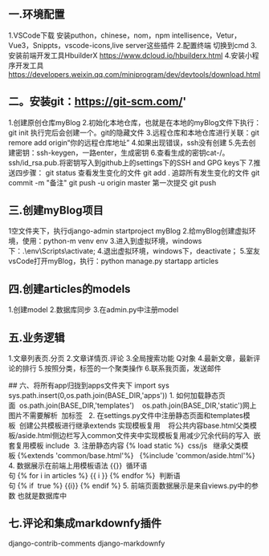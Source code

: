 ## 一.环境配置
1.VSCode下载 安装puthon，chinese，nom，npm intellisence，Vetur，Vue3，Snippts，vscode-icons,live server这些插件
2.配置终端
切换到cmd
3.安装前端开发工具HbuilderX https://www.dcloud.io/hbuilderx.html
4.安装小程序开发工具 https://developers.weixin.qq.com/miniprogram/dev/devtools/download.html


## 二。安装git：https://git-scm.com/'
1.创建原创仓库myBlog
2.初始化本地仓库，也就是在本地的myBlog文件下执行：git init 执行完后会创建一个。git的隐藏文件
3.远程仓库和本地仓库进行关联：git remore add origin“你的远程仓库地址”
4.如果出现错误，ssh没有创建
5.先去创建密钥：ssh-keygen，一路enter，生成密钥
6.查看生成的密钥cat-/。ssh/id_rsa.pub.将密钥写入到github上的settings下的SSH and GPG keys下
7.推送四步骤：
git status   查看发生变化的文件
git add .  追踪所有发生变化的文件
git  commit -m "备注"
git push -u origin master   第一次提交
git push


## 三.创建myBlog项目
1空文件夹下，执行django-admin startproject myBlog
2.给myBlog创建虚拟环境，使用：python-m venv env
3.进入到虚拟环境，windows下：.\\env\\Scripts\\activate;
4.退出虚拟环境，windows下，deactivate；
5.室友vsCode打开myBlog，执行：python manage.py startapp articles

## 四.创建articles的models
1.创建model
2.数据库同步
3.在admin.py中注册model

## 五.业务逻辑
1.文章列表页.分页
2.文章详情页.评论
3.全局搜索功能 Q对象
4.最新文章，最新评论的排行
5.按照分类，标签的一个聚类操作
6.联系我页面，发送邮件 

## 六、将所有app归拢到apps文件夹下
import sys
sys.path.insert(0,os.path.join(BASE_DIR,'apps'))
1. 如何加载静态页面  os.path.join(BASE_DIR,'templates')   
os.path.join(BASE_DIR,'static')网上图片不需要解析  加标签  
2. 在settings.py文件中注册静态页面和templates模板  创建公共模板进行继承extends 实现模板复用   
将公共内容base.html父类模板/aside.html侧边栏写入common文件夹中实现模板复用减少冗余代码的写入  嵌套复用模板 include 
3. 注册静态内容 {% load static %}  css/js   继承父类模板 {%extends 'common/base.html'%}   {%include 'common/aside.html'%}
4. 数据展示在前端上用模板语法 {{}} 
循环语句 {% for i in articles %} {{ i }} {% endfor %}  判断语句 {% if  true %} {{i}} {% endif %}
5. 前端页面数据展示是来自views.py中的参数 也就是数据库中

## 七.评论和集成markdownfy插件
django-contrib-comments
django-markdownfy